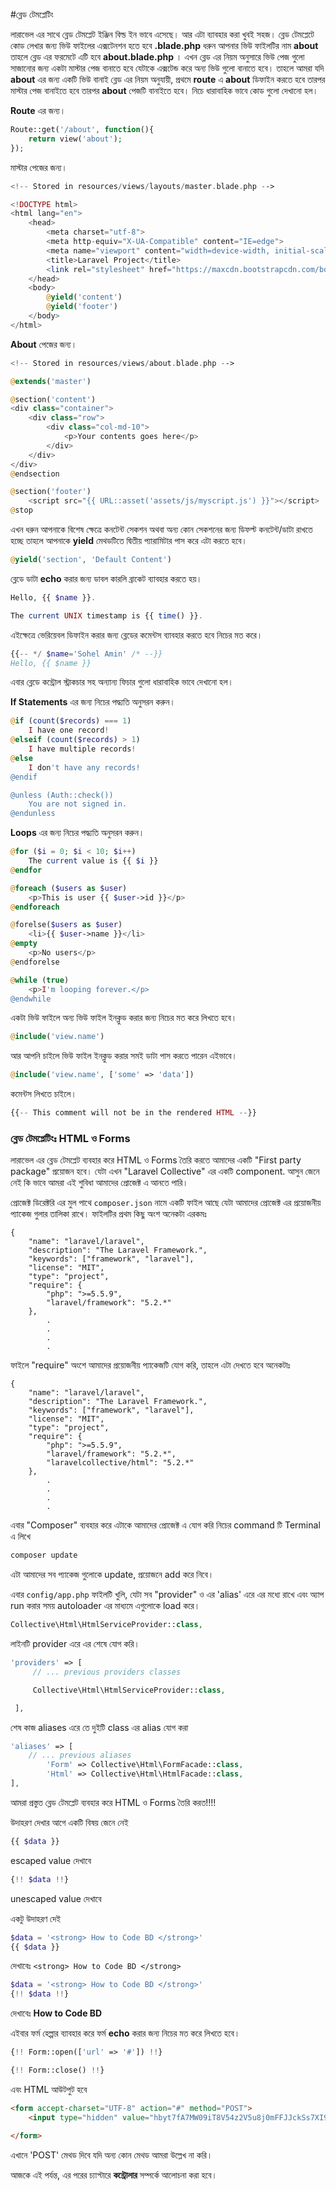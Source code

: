#ব্লেড টেমপ্লেটিং

লারাভেল এর সাথে ব্লেড টেমপ্লেট ইঞ্জিন বিল্ড ইন ভাবে এসেছে। আর এটা ব্যাবহার করা খুবই সহজ।
ব্লেড টেমপ্লেটে কোড লেখার জন্য ভিউ ফাইলের এক্সটেনশন হতে হবে **.blade.php** ধরুন আপনার ভিউ ফাইলটির নাম **about** তাহলে ব্লেড এর ফরমেটে এটি হবে **about.blade.php** ।
এখন ব্লেড এর নিয়ম অনুসারে ভিউ পেজ গুলো সাজানোর জন্য একটা মাস্টার পেজ বানাতে হবে যেটাকে এক্সটেন্ড করে অন্য ভিউ গুলো বানাতে হবে।
তাহলে আমরা যদি **about** এর জন্য একটি ভিউ বানাই ব্লেড এর নিয়ম অনুযায়ী, প্রথমে **route** এ **about** ডিফাইন করতে হবে তারপর মাস্টার পেজ বানাইতে হবে তারপর **about** পেজটি বানাইতে হবে।
নিচে ধারাবাহিক ভাবে কোড গুলো দেখানো হল।

**Route** এর জন্য।

```php
Route::get('/about', function(){
	return view('about');
});
```

মাস্টার পেজের জন্য।

```php
<!-- Stored in resources/views/layouts/master.blade.php -->

<!DOCTYPE html>
<html lang="en">
	<head>
		<meta charset="utf-8">
		<meta http-equiv="X-UA-Compatible" content="IE=edge">
		<meta name="viewport" content="width=device-width, initial-scale=1">
		<title>Laravel Project</title>
		<link rel="stylesheet" href="https://maxcdn.bootstrapcdn.com/bootstrap/3.3.4/css/bootstrap.min.css">
	</head>
	<body>
		@yield('content')
		@yield('footer')
	</body>
</html>
```

**About** পেজের জন্য।

```php
<!-- Stored in resources/views/about.blade.php -->

@extends('master')

@section('content')
<div class="container">
	<div class="row">
		<div class="col-md-10">
			<p>Your contents goes here</p>
		</div>
	</div>
</div>
@endsection

@section('footer')
    <script src="{{ URL::asset('assets/js/myscript.js') }}"></script>
@stop
```

এখন ধরুন আপনাকে বিশেষ ক্ষেত্রে কনটেন্ট সেকশন অথবা অন্য কোন সেকশনের জন্য ডিফল্ট কনটেন্ট/ডাটা রাখতে হচ্ছে তাহলে আপনাকে **yield** মেথডটিতে দ্বিতীয় প্যারামিটার পাস করে এটা করতে হবে।

```php
@yield('section', 'Default Content')
```

ব্লেডে ডাটা **echo** করার জন্য ডাবল কারলি ব্রাকেট ব্যাবহার করতে হয়।

```php
Hello, {{ $name }}.

The current UNIX timestamp is {{ time() }}.
```

এইক্ষেত্রে ভেরিয়েবল ডিফাইন করার জন্য ব্লেডের কমেন্টস ব্যাবহার করতে হবে নিচের মত করে।

```php
{{-- */ $name='Sohel Amin' /* --}}
Hello, {{ $name }}
```

এবার ব্লেডে কন্ট্রোল স্ট্রাকচার সহ অন্যান্য ফিচার গুলো ধারাবাহিক ভাবে দেখানো হল।

**If Statements** এর জন্য নিচের পদ্ধ্যতি অনুসরন করুন।

```php
@if (count($records) === 1)
    I have one record!
@elseif (count($records) > 1)
    I have multiple records!
@else
    I don't have any records!
@endif

@unless (Auth::check())
    You are not signed in.
@endunless
```

**Loops** এর জন্য নিচের পদ্ধ্যতি অনুসরন করুন।

```php
@for ($i = 0; $i < 10; $i++)
    The current value is {{ $i }}
@endfor

@foreach ($users as $user)
    <p>This is user {{ $user->id }}</p>
@endforeach

@forelse($users as $user)
    <li>{{ $user->name }}</li>
@empty
    <p>No users</p>
@endforelse

@while (true)
    <p>I'm looping forever.</p>
@endwhile
```

একটা ভিউ ফাইলে অন্য ভিউ ফাইল ইনক্লুড করার জন্য নিচের মত করে লিখতে হবে।
```php
@include('view.name')
```

আর আপনি চাইলে ভিউ ফাইল ইনক্লুড করার সমই ডাটা পাস করতে পারেন এইভাবে।

```php
@include('view.name', ['some' => 'data'])
```

কমেন্টস লিখতে চাইলে।

```php
{{-- This comment will not be in the rendered HTML --}}
```

### ব্লেড টেমপ্লেটিংঃ HTML ও Forms

লারাভেল এর ব্লেড টেমপ্লেট ব্যবহার করে HTML ও Forms তৈরি করতে আমাদের একটি "First party package" প্রয়োজন হবে। যেটা এখন "Laravel Collective" এর একটি component.
আসুন জেনে নেই কি ভাবে আমরা এই শুবিধা আমাদের প্রোজেক্ট এ আনতে পারি।

প্রোজেক্ট ডিরেক্টরি এর মুল পাথে ```composer.json``` নামে একটি ফাইল আছে যেটা আমাদের প্রোজেক্ট এর প্রয়োজনীয় প্যাকেজ গুলার তালিকা রাখে। ফাইলটির প্রথম কিছু অংশ অনেকটা এরকমঃ

```JS
{
    "name": "laravel/laravel",
    "description": "The Laravel Framework.",
    "keywords": ["framework", "laravel"],
    "license": "MIT",
    "type": "project",
    "require": {
        "php": ">=5.5.9",
        "laravel/framework": "5.2.*"
    },
		.
		.
		.
		.

```
ফাইলে "require" অংশে আমাদের প্রয়োজনীয় প্যাকেজটি যোগ করি, তাহলে এটা দেখতে হবে অনেকটাঃ

```JS
{
    "name": "laravel/laravel",
    "description": "The Laravel Framework.",
    "keywords": ["framework", "laravel"],
    "license": "MIT",
    "type": "project",
    "require": {
        "php": ">=5.5.9",
        "laravel/framework": "5.2.*",
        "laravelcollective/html": "5.2.*"
    },
		.
		.
		.
		.

```
এবার "Composer" ব্যবহার করে এটাকে আমাদের প্রোজেক্ট এ যোগ করি নিচের command টি Terminal এ লিখে

```bash
composer update
```
এটা আমাদের সব প্যাকেজ গুলোকে update, প্রয়োজনে add করে নিবে।

এবার ```config/app.php``` ফাইলটি খুলি, যেটা সব "provider" ও এর 'alias' এরে এর মধ্যে রাখে এবং অ্যাপ run করার সময় autoloader এর মাধ্যমে এগুলোকে load করে।
```php
Collective\Html\HtmlServiceProvider::class,
```
লাইনটি provider এরে এর শেষে যোগ করি।

```php
'providers' => [
	 // ... previous providers classes

	 Collective\Html\HtmlServiceProvider::class,

 ],
```
শেষ কাজ aliases এরে তে দুইটি class এর alias যোগ করা
```php
'aliases' => [
	// ... previous aliases
		'Form' => Collective\Html\FormFacade::class,
		'Html' => Collective\Html\HtmlFacade::class,
],
```

আমরা প্রস্তুত ব্লেড টেমপ্লেট ব্যবহার করে HTML ও Forms তৈরি করত!!!!

উদাহরণ দেখার আগে একটি বিষয় জেনে নেই
```php
{{ $data }}
```
escaped value দেখাবে
```php  
{!! $data !!}
```
unescaped value দেখাবে

একটু উদাহরণ দেই

```php
$data = '<strong> How to Code BD </strong>'
{{ $data }}
```
দেখাবেঃ ```<strong> How to Code BD </strong>```

```php
$data = '<strong> How to Code BD </strong>'
{!! $data !!}
```
দেখাবেঃ **How to Code BD**


এইবার ফর্ম হেল্পার ব্যাবহার করে ফর্ম **echo** করার জন্য নিচের মত করে লিখতে হবে।

```php
{!! Form::open(['url' => '#']) !!}

{!! Form::close() !!}
```
এবং HTML আউটপুট হবে

```html
<form accept-charset="UTF-8" action="#" method="POST">
	<input type="hidden" value="hbyt7fA7MW09iT8V54z2V5u8j0mFFJJckSs7XI9G" name="_token">

</form>
```
এখানে 'POST' মেথড দিবে যদি অন্য কোন মেথড আমরা উল্লেখ না করি।


আজকে এই পর্যন্ত, এর পরের চ্যাপ্টারে **কন্ট্রোলার** সম্পর্কে আলোচনা করা হবে।
